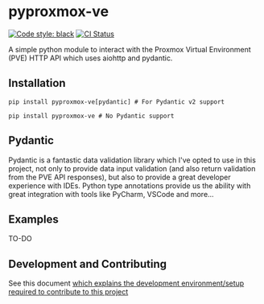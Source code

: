 # pyproxmox-ve
[![Code style: black](https://img.shields.io/badge/code%20style-black-000000.svg)](https://github.com/psf/black)
[![CI Status](https://github.com/proxmox-central-manager/pyproxmox-ve/actions/workflows/ci.yml/badge.svg)](https://github.com/proxmox-central-manager/pyproxmox-ve/actions/workflows/ci.yml/badge.svg)

A simple python module to interact with the Proxmox Virtual Environment (PVE) HTTP API which uses aiohttp and pydantic.

## Installation

```
pip install pyproxmox-ve[pydantic] # For Pydantic v2 support

pip install pyproxmox-ve # No Pydantic support
```

## Pydantic
Pydantic is a fantastic data validation library which I've opted to use in this project, not only to provide data input validation (and also return validation from the PVE API responses), but also to provide a great developer experience with IDEs. Python type annotations provide us the ability with great integration with tools like PyCharm, VSCode and more...

## Examples

TO-DO

## Development and Contributing

See this document [which explains the development environment/setup required to contribute to this project](CONTRIBUTING.md)

